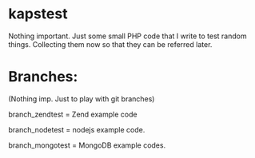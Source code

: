 kapstest
========

Nothing important. Just some small PHP code that I write to test random things. Collecting them now so that they can be referred later.

Branches:
=========
(Nothing imp. Just to play with git branches)

branch_zendtest = Zend example code

branch_nodetest = nodejs example code.

branch_mongotest = MongoDB example codes.
